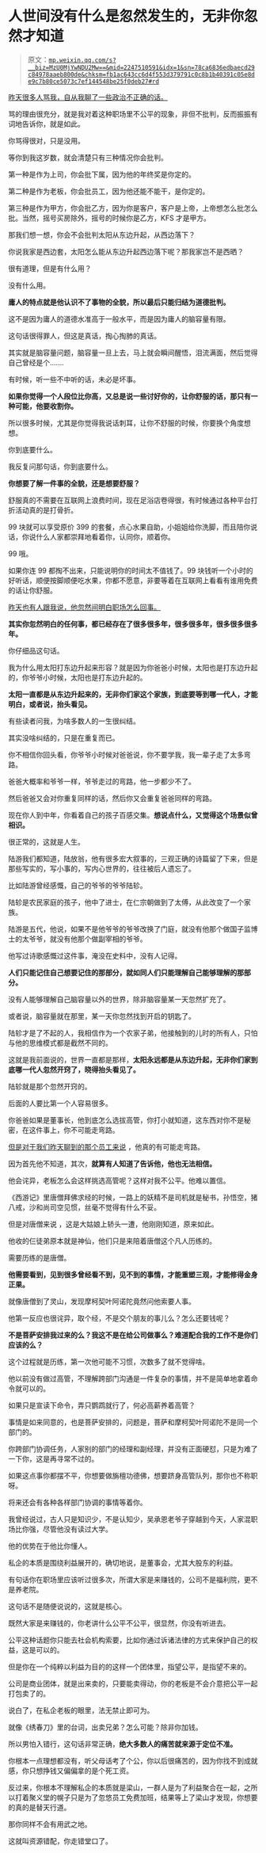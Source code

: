 # 人世间没有什么是忽然发生的，无非你忽然才知道

> 原文：[`mp.weixin.qq.com/s?__biz=MzU0MjYwNDU2Mw==&mid=2247510591&idx=1&sn=78ca6836edbaecd29c84978aaeb800de&chksm=fb1ac643cc6d4f553d379791c0c8b1b40391c05e8de9c7b80ce5073c7ef144548be25f0deb27#rd`](http://mp.weixin.qq.com/s?__biz=MzU0MjYwNDU2Mw==&mid=2247510591&idx=1&sn=78ca6836edbaecd29c84978aaeb800de&chksm=fb1ac643cc6d4f553d379791c0c8b1b40391c05e8de9c7b80ce5073c7ef144548be25f0deb27#rd)

[昨天很多人骂我，自从我聊了一些政治不正确的话。](http://mp.weixin.qq.com/s?__biz=MzU3NDc5Nzc0NQ==&mid=2247523530&idx=1&sn=30185ba2f50df7aa694f1e5c31798c8e&chksm=fd2e3e14ca59b7029878de85769b9a95a35bc4cce009d9d06a59e3be7f395966070e66c05640&scene=21#wechat_redirect) 

骂的理由很充分，就是我对着这种职场里不公平的现象，非但不批判，反而振振有词地告诉你，就是如此。

你骂得很对，只是没用。

等你到我这岁数，就会清楚只有三种情况你会批判。

第一种是作为上司，你会批下属，因为他的年终奖是你定的。

第二种是作为老板，你会批员工，因为他还能不能干，是你定的。

第三种是作为甲方，你会批乙方，因为你是客户，客户是上帝，上帝想怎么批怎么批。当然，摇号买房除外，摇号的时候你是乙方，KFS 才是甲方。

那我们想一想，你会不会批判太阳从东边升起，从西边落下？

你说我家是西边套，太阳怎么能从东边升起西边落下呢？那我家岂不是西晒？

很有道理，但是有什么用？

没有什么用。

**庸人的特点就是他认识不了事物的全貌，所以最后只能归结为道德批判。** 

这不是因为庸人的道德水准高于一般水平，而是因为庸人的脑容量有限。

这句话很得罪人，但这是真话，掏心掏肺的真话。

其实就是脑容量问题，脑容量一旦上去，马上就会瞬间醒悟，泪流满面，然后觉得自己曾经是个.......

有时候，听一些不中听的话，未必是坏事。

**如果你觉得一个人段位比你高，又总是说一些讨好你的，让你舒服的话，那只有一种可能，他要收割你。**

所以很多时候，尤其是你觉得我说话刺耳，让你不舒服的时候，你要换个角度想想。

你到底要什么。

我反复问那句话，你到底要什么。

**你想要了解一件事的全貌，还是想要舒服？** 

舒服真的不需要在互联网上浪费时间，现在足浴店卷得很，有时候通过各种平台打折活动真的是打骨折。

99 块就可以享受原价 399 的套餐，点心水果自助，小姐姐给你洗脚，而且陪你说话，你说什么人家都崇拜地看着你，认同你，顺着你。

99 哦。

如果你连 99 都掏不出来，只能说明你的时间太不值钱了。99 块钱听一个小时的好听话，顺便按脚顺便吃水果，你都不愿意，非要等着在互联网上看看有谁用免费的话让你舒服。

[昨天也有人跟我说，他忽然间明白职场怎么回事。](http://mp.weixin.qq.com/s?__biz=MzU3NDc5Nzc0NQ==&mid=2247523530&idx=1&sn=30185ba2f50df7aa694f1e5c31798c8e&chksm=fd2e3e14ca59b7029878de85769b9a95a35bc4cce009d9d06a59e3be7f395966070e66c05640&scene=21#wechat_redirect)

**其实你忽然明白的任何事，都已经存在了很多很多年，很多很多年，很多很多很多年。**

你仔细品这句话。

我为什么用太阳打东边升起来形容？就是因为你爸爸小时候，太阳也是打东边升起的，你爷爷小时候，太阳也是打东边升起的。

**太阳一直都是从东边升起来的，无非你们家这个家族，到底要等到哪一代人，才能明白，或者说，抬头看见。**

有些读者问我，为啥多数人的一生很纠结。

其实没啥纠结的，只是在重复而已。

你不相信你回头看，你爷爷小时候对爸爸说，你不要学我，我一辈子走了太多弯路。

爸爸大概率和爷爷一样，爷爷走过的弯路，他一步都少不了。

然后爸爸又会对你重复同样的话，然后你又会重复爸爸同样的弯路。

现在你人到中年，你看着自己的孩子百感交集。**想说点什么，又觉得这个场景似曾相识。**

很正常的，这就是人生。

陆游我们都知道，陆放翁，他有很多宏大叙事的，三观正确的诗篇留了下来，但是那些写实的，写小事的，写内心世界的，往往被后人遗忘了。

比如陆游曾经感慨，自己的爷爷的爷爷陆轸。

陆轸是农民家庭的孩子，他中了进士，在仁宗朝做到了太傅，从此改变了一个家族。

陆游是五代，他说，如果不是他爷爷的爷爷改换了门庭，就没有他那个做国子监博士的太爷爷，就没有他那个做副宰相的爷爷。

他写过诗歌感慨过这件事，淹没在史料中，没有人记得。

**人们只能记住自己想要记住的那部分，就如同人们只能理解自己能够理解的那部分。** 

没有人能够理解自己脑容量以外的世界，除非脑容量某一天忽然扩充了。

或者说，脑容量就在那里，某一天你忽然找到开启的钥匙了。

陆轸才是了不起的人，我相信作为一个农家子弟，他接触到的儿时的所有人，只怕与他的思维模式都是截然不同的。

这就是我前面说的，世界一直都是那样，**太阳永远都是从东边升起，无非你们家到底哪一代人忽然开窍了，晓得抬头看见了。**

陆轸就是那个忽然开窍的。

后面的人要比第一个人容易很多。

你爸爸如果是董事长，他到底怎么选拔高管，你打小就知道，这东西对你不是秘密，在这件事上，你不可能走弯路。

[但是对于我们昨天聊到的那个员工来说](http://mp.weixin.qq.com/s?__biz=MzU3NDc5Nzc0NQ==&mid=2247523530&idx=1&sn=30185ba2f50df7aa694f1e5c31798c8e&chksm=fd2e3e14ca59b7029878de85769b9a95a35bc4cce009d9d06a59e3be7f395966070e66c05640&scene=21#wechat_redirect) ，他真的有可能走弯路。

因为首先他不知道，其次，**就算有人知道了告诉他，他也无法相信。**

他会诧异，老板怎么会这样挑选高管呢？这样对我不公平。他难以置信。

《西游记》里唐僧拜佛求经的时候，一路上的妖精不是司机就是秘书，孙悟空，猪八戒，沙和尚司空见惯，丝毫不觉得有什么不妥。

但是对唐僧来说 ，这是大姑娘上轿头一遭，他刚刚知道，原来如此。

他收的仨徒弟原本就是神仙，他们只是来陪着唐僧这个凡人历练的。

需要历练的是唐僧。

**他需要看到，见到很多曾经看不到，见不到的事情，才能重塑三观，才能修得金身正果。** 

就像唐僧到了灵山，发现摩柯契叶阿诺陀竟然问他索要人事。

他第一反应也很诧异，取个经，不是交个朋友的事儿么？怎么还要钱呢？

**不是菩萨安排我过来的么？我这不是在给公司做事么？难道配合我的工作不是你们应该的么？**

这个过程就是历练，第一次他可能不习惯，次数多了就不觉得啥。

他以前没有做过高管，不理解跨部门沟通是一件复杂的事情，并不是简单地拿着命令就可以的。

如果只是宣读下命令，弄只鹦鹉就行了，何必高薪养着高管？

事情是如来同意的，也是菩萨安排的，问题是，菩萨和摩柯契叶阿诺陀不是同一个部门的。

你跨部门协调任务，人家别的部门的经理和副经理，并没有正面硬怼，只是为难了一下你，这是再寻常不过的。

如果这点事你都摆不平，你想要做旃檀功德佛，想要跻身高管队列，那你也不称职呀。

将来还会有各种各样部门协调的事情等着你。

我曾经说过，古人只是知识少，不是认知少，吴承恩老爷子穿越到今天，人家混职场比你强，尽管他没有读过大学。

他的优势在于他比你懂人。

私企的本质是围绕利益展开的，确切地说，是董事会，尤其大股东的利益。

有句话你在职场里应该听过很多次，所谓大家是来赚钱的，公司不是福利院，更不是养老院。

这句话不是随便说说的，这就是核心。

既然大家是来赚钱的，你老讲什么公平不公平，很显然，你没有听进去。

公平这种话题你只能去社会机构索要，比如你通过诉诸法律的方式来保护自己的权益，这是可以的。

但是你在一个纯粹以利益为目的的这样一个团体里，指望公平，是指望不来的。

公司是商业团体，就是出来卖的，只要能卖得动，你的老板是不会介意把公平一起打包卖了的。

说白了，在私企老板的眼里，法无禁止即可为。

就像《绣春刀》里的台词，出卖兄弟？怎么可能？除非你加钱。

所以男怕入错行，这句话非常正确，**绝大多数人的痛苦就来源于定位不准。**

你根本一点理想都没有，听父母话考了个公，你以后很痛苦的，因为你找不到成就感，你只想挣钱又偏偏拿的是个死工资。

反过来，你根本不理解私企的本质就是梁山，一群人是为了利益聚合在一起，之所以打着聚义堂的幌子只是为了忽悠员工免费加班，结果等上了梁山才发现，你想要的真的是替天行道。

那你同样不会有用武之地。

这就叫资源错配，你走错堂口了。